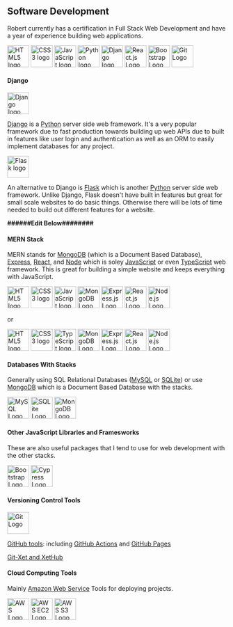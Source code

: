 ## Software Development
Robert currently has a certification in Full Stack Web Development and have a year of experience building web applications.

[<img src="https://upload.wikimedia.org/wikipedia/commons/3/38/HTML5_Badge.svg" alt="HTML5 logo" height="50">](https://html.spec.whatwg.org/) [<img src="https://upload.wikimedia.org/wikipedia/commons/6/62/CSS3_logo.svg" alt="CSS3 logo" height="50">](https://www.w3.org/TR/CSS/) [<img src="https://upload.wikimedia.org/wikipedia/commons/6/6a/JavaScript-logo.png" alt="JavaScript logo" height="50">](https://ecma-international.org/publications-and-standards/standards/ecma-262/) [<img src="https://upload.wikimedia.org/wikipedia/commons/c/c3/Python-logo-notext.svg" alt="Python logo" height="50">](https://www.python.org/) [<img src="https://static.djangoproject.com/img/logos/django-logo-negative.png" alt="Django logo" height="50">](https://www.djangoproject.com/) [<img src="https://upload.wikimedia.org/wikipedia/commons/a/a7/React-icon.svg" alt="React.js Logo" height="50">](https://react.dev/) [<img src="https://upload.wikimedia.org/wikipedia/commons/b/b2/Bootstrap_logo.svg" alt="Bootstrap Logo" height="50">](https://getbootstrap.com/) [<img src="https://upload.wikimedia.org/wikipedia/commons/e/e0/Git-logo.svg" alt="Git Logo" height="50">](https://git-scm.com/)

#### Django
[<img src="https://static.djangoproject.com/img/logos/django-logo-negative.png" alt="Django logo" height="50">](https://www.djangoproject.com/)

[Django](https://www.djangoproject.com/) is a [Python](https://www.python.org/) server side web framework.  It's a very popular framework due to fast production towards building up web APIs due to built in features like user login and authentication as well as an ORM to easily implement databases for any project.

[<img src="https://upload.wikimedia.org/wikipedia/commons/3/3c/Flask_logo.svg" alt="Flask logo" height="50">](https://flask.palletsprojects.com/en/3.0.x/)

An alternative to Django is [Flask](https://flask.palletsprojects.com/en/3.0.x/) which is another [Python](https://www.python.org/) server side web framework.  Unlike Django, Flask doesn't have built in features but great for small scale websites to do basic things.  Otherwise there will be lots of time needed to build out different features for a website.

**######Edit Below########**
#### MERN Stack
MERN stands for [MongoDB](https://www.mongodb.com/) (which is a Document Based Database), [Express](https://expressjs.com/), [React](https://react.dev/), and [Node](https://nodejs.org/en) which is soley [JavaScript](https://ecma-international.org/publications-and-standards/standards/ecma-262/) or even [TypeScript](https://www.typescriptlang.org/) web framework. This is great for building a simple website and keeps everything with JavaScript.

[<img src="https://upload.wikimedia.org/wikipedia/commons/3/38/HTML5_Badge.svg" alt="HTML5 logo" height="50">](https://html.spec.whatwg.org/) [<img src="https://upload.wikimedia.org/wikipedia/commons/6/62/CSS3_logo.svg" alt="CSS3 logo" height="50">](https://www.w3.org/TR/CSS/) [<img src="https://upload.wikimedia.org/wikipedia/commons/6/6a/JavaScript-logo.png" alt="JavaScript logo" height="50">](https://ecma-international.org/publications-and-standards/standards/ecma-262/) [<img src="https://upload.wikimedia.org/wikipedia/commons/9/93/MongoDB_Logo.svg" alt="MongoDB Logo" height="50">](https://www.mongodb.com/) [<img src="https://upload.wikimedia.org/wikipedia/commons/6/64/Expressjs.png" alt="Express.js Logo" height="50">](https://expressjs.com/) [<img src="https://upload.wikimedia.org/wikipedia/commons/a/a7/React-icon.svg" alt="React.js Logo" height="50">](https://react.dev/) [<img src="https://upload.wikimedia.org/wikipedia/commons/7/7e/Node.js_logo_2015.svg" alt="Node.js Logo" height="50">](https://nodejs.org/en)

or

[<img src="https://upload.wikimedia.org/wikipedia/commons/3/38/HTML5_Badge.svg" alt="HTML5 logo" height="50">](https://html.spec.whatwg.org/) [<img src="https://upload.wikimedia.org/wikipedia/commons/6/62/CSS3_logo.svg" alt="CSS3 logo" height="50">](https://www.w3.org/TR/CSS/) [<img src="https://upload.wikimedia.org/wikipedia/commons/4/4c/Typescript_logo_2020.svg" alt="TypeScript logo" height="50">](https://www.typescriptlang.org/) [<img src="https://upload.wikimedia.org/wikipedia/commons/9/93/MongoDB_Logo.svg" alt="MongoDB Logo" height="50">](https://www.mongodb.com/) [<img src="https://upload.wikimedia.org/wikipedia/commons/6/64/Expressjs.png" alt="Express.js Logo" height="50">](https://expressjs.com/) [<img src="https://upload.wikimedia.org/wikipedia/commons/a/a7/React-icon.svg" alt="React.js Logo" height="50">](https://react.dev/) [<img src="https://upload.wikimedia.org/wikipedia/commons/7/7e/Node.js_logo_2015.svg" alt="Node.js Logo" height="50">](https://nodejs.org/en)

#### Databases With Stacks
Generally using SQL Relational Databases ([MySQL](https://www.mysql.com/) or [SQLite](https://sqlite.org/index.html)) or use [MongoDB](https://www.mongodb.com/) which is a Document Based Database with the stacks.

[<img src="https://www.mysql.com/common/logos/powered-by-mysql-125x64.png" alt="MySQL Logo" height="50">](https://www.mysql.com/) [<img src="https://upload.wikimedia.org/wikipedia/commons/9/97/Sqlite-square-icon.svg" alt="SQLite Logo" height="50">](https://sqlite.org/index.html) [<img src="https://upload.wikimedia.org/wikipedia/commons/9/93/MongoDB_Logo.svg" alt="MongoDB Logo" height="50">](https://www.mongodb.com/)

#### Other JavaScript Libraries and Framesworks
These are also useful packages that I tend to use for web development with the other stacks.

[<img src="https://upload.wikimedia.org/wikipedia/commons/b/b2/Bootstrap_logo.svg" alt="Bootstrap Logo" height="50">](https://getbootstrap.com/) [<img src="https://upload.wikimedia.org/wikipedia/commons/a/a4/Cypress.png" alt="Cypress Logo" height="50">](https://www.cypress.io/)

#### Versioning Control Tools
[<img src="https://upload.wikimedia.org/wikipedia/commons/e/e0/Git-logo.svg" alt="Git Logo" height="50">](https://git-scm.com/)

[GitHub tools](https://www.github.com/): including [GitHub Actions](https://docs.github.com/en/actions) and [GitHub Pages](https://pages.github.com/)

[Git-Xet and XetHub](https://xethub.com/)

#### Cloud Computing Tools
Mainly [Amazon Web Service](https://aws.amazon.com/) Tools for deploying projects.

[<img src="https://upload.wikimedia.org/wikipedia/commons/9/93/Amazon_Web_Services_Logo.svg" alt="AWS Logo" height="50">](https://aws.amazon.com/) [<img src="https://upload.wikimedia.org/wikipedia/commons/b/b9/AWS_Simple_Icons_Compute_Amazon_EC2_Instances.svg" alt="AWS EC2 Logo" height="50">](https://aws.amazon.com/ec2/) [<img src="https://upload.wikimedia.org/wikipedia/commons/b/bc/Amazon-S3-Logo.svg" alt="AWS S3 Logo" height="50">](https://aws.amazon.com/s3/)